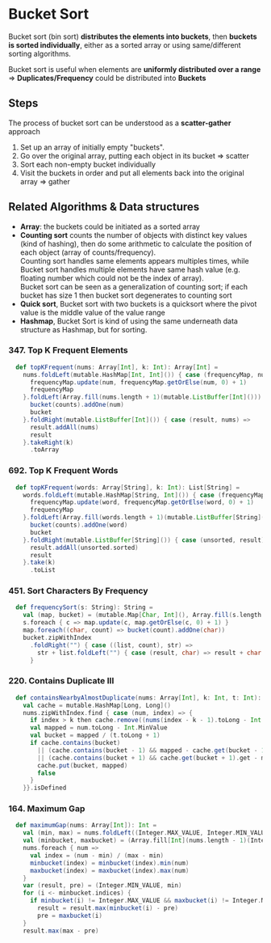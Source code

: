 # Bucket Sort

Bucket sort (bin sort) **distributes the elements into buckets**, 
then **buckets is sorted individually**, either as a sorted array or using same/different sorting algorithms. 

Bucket sort is useful when elements are **uniformly distributed over a range** => **Duplicates/Frequency** could be distributed into **Buckets** 

## Steps
The process of bucket sort can be understood as a **scatter-gather** approach
1. Set up an array of initially empty "buckets".
2. Go over the original array, putting each object in its bucket => scatter
3. Sort each non-empty bucket individually
4. Visit the buckets in order and put all elements back into the original array => gather

## Related Algorithms & Data structures 
* **Array**: the buckets could be initiated as a sorted array 
* **Counting sort** counts the number of objects with distinct key values (kind of hashing), 
then do some arithmetic to calculate the position of each object (array of counts/frequency).  
Counting sort handles same elements appears multiples times, 
while Bucket sort handles multiple elements have same hash value (e.g. floating number which could not be the index of array).   
Bucket sort can be seen as a generalization of counting sort; if each bucket has size 1 then bucket sort degenerates to counting sort
* **Quick sort**, Bucket sort with two buckets is a quicksort where the pivot value is the middle value of the value range
* **Hashmap**, Bucket Sort is kind of using the same underneath data structure as Hashmap, but for sorting.

### 347. Top K Frequent Elements
```scala
  def topKFrequent(nums: Array[Int], k: Int): Array[Int] =
    nums.foldLeft(mutable.HashMap[Int, Int]()) { case (frequencyMap, num) =>
      frequencyMap.update(num, frequencyMap.getOrElse(num, 0) + 1)
      frequencyMap
    }.foldLeft(Array.fill(nums.length + 1)(mutable.ListBuffer[Int]())) { case (bucket, (num, counts)) =>
      bucket(counts).addOne(num)
      bucket
    }.foldRight(mutable.ListBuffer[Int]()) { case (result, nums) =>
      result.addAll(nums)
      result
    }.takeRight(k)
      .toArray
```

### 692. Top K Frequent Words
```scala
  def topKFrequent(words: Array[String], k: Int): List[String] =
    words.foldLeft(mutable.HashMap[String, Int]()) { case (frequencyMap, word) =>
      frequencyMap.update(word, frequencyMap.getOrElse(word, 0) + 1)
      frequencyMap
    }.foldLeft(Array.fill(words.length + 1)(mutable.ListBuffer[String]())) { case (bucket, (word, counts)) =>
      bucket(counts).addOne(word)
      bucket
    }.foldRight(mutable.ListBuffer[String]()) { case (unsorted, result) =>
      result.addAll(unsorted.sorted)
      result
    }.take(k)
      .toList
```

### 451. Sort Characters By Frequency
```scala
  def frequencySort(s: String): String =
    val (map, bucket) = (mutable.Map[Char, Int](), Array.fill(s.length + 1)(mutable.ListBuffer[Char]()))
    s.foreach { c => map.update(c, map.getOrElse(c, 0) + 1) }
    map.foreach((char, count) => bucket(count).addOne(char))
    bucket.zipWithIndex
      .foldRight("") { case ((list, count), str) =>
        str + list.foldLeft("") { case (result, char) => result + char.toString.repeat(count) }
      }
```

### 220. Contains Duplicate III
```scala
  def containsNearbyAlmostDuplicate(nums: Array[Int], k: Int, t: Int): Boolean =
    val cache = mutable.HashMap[Long, Long]()
    nums.zipWithIndex.find { case (num, index) => {
      if index > k then cache.remove((nums(index - k - 1).toLong - Int.MinValue) / (t.toLong + 1))
      val mapped = num.toLong - Int.MinValue
      val bucket = mapped / (t.toLong + 1)
      if cache.contains(bucket)
        || (cache.contains(bucket - 1) && mapped - cache.get(bucket - 1).get <= t)
        || (cache.contains(bucket + 1) && cache.get(bucket + 1).get - mapped <= t) then true else {
        cache.put(bucket, mapped)
        false
      }
    }}.isDefined
```

### 164. Maximum Gap
```scala
  def maximumGap(nums: Array[Int]): Int =
    val (min, max) = nums.foldLeft((Integer.MAX_VALUE, Integer.MIN_VALUE)) { case ((min, max), num) => (min.min(num), max.max(num)) }
    val (minbucket, maxbucket) = (Array.fill[Int](nums.length - 1)(Integer.MAX_VALUE), Array.fill[Int](nums.length - 1)(Integer.MIN_VALUE))
    nums.foreach { num =>
      val index = (num - min) / (max - min)
      minbucket(index) = minbucket(index).min(num)
      maxbucket(index) = maxbucket(index).max(num)
    }
    var (result, pre) = (Integer.MIN_VALUE, min)
    for (i <- minbucket.indices) {
      if minbucket(i) != Integer.MAX_VALUE && maxbucket(i) != Integer.MIN_VALUE then
        result = result.max(minbucket(i) - pre)
        pre = maxbucket(i)
    }
    result.max(max - pre)
```
